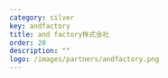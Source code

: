 ```yaml
---
category: silver
key: andfactory
title: and factory株式会社
order: 20
description: ""
logo: /images/partners/andfactory.png
---
```

